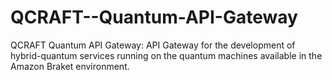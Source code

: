 # QCRAFT--Quantum-API-Gateway
QCRAFT Quantum API Gateway: API Gateway for the development of hybrid-quantum services running on the quantum machines available in the Amazon Braket environment.
